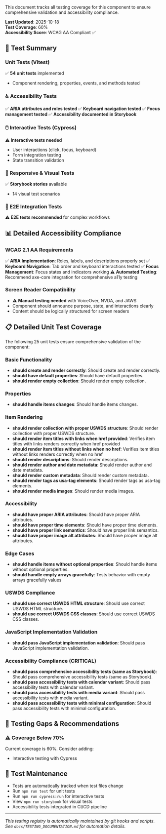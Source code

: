 
This document tracks all testing coverage for this component to ensure comprehensive validation and accessibility compliance.

**Last Updated**: 2025-10-18  
**Test Coverage**: 60%  
**Accessibility Score**: WCAG AA Compliant ✅

## 🧪 Test Summary

### Unit Tests (Vitest)

✅ **54 unit tests** implemented

- Component rendering, properties, events, and methods tested

### ♿ Accessibility Tests

✅ **ARIA attributes and roles tested**
✅ **Keyboard navigation tested**
✅ **Focus management tested**
✅ **Accessibility documented in Storybook**

### 🖱️ Interactive Tests (Cypress)

⚠️ **Interactive tests needed**

- User interactions (click, focus, keyboard)
- Form integration testing
- State transition validation

### 📱 Responsive & Visual Tests

✅ **Storybook stories** available

- 14 visual test scenarios

### 🔧 E2E Integration Tests

⚠️ **E2E tests recommended** for complex workflows

## 📊 Detailed Accessibility Compliance

### WCAG 2.1 AA Requirements

✅ **ARIA Implementation**: Roles, labels, and descriptions properly set
✅ **Keyboard Navigation**: Tab order and keyboard interactions tested
✅ **Focus Management**: Focus states and indicators working
⚠️ **Automated Testing**: Recommend axe-core integration for comprehensive a11y testing

### Screen Reader Compatibility

- ⚠️ **Manual testing needed** with VoiceOver, NVDA, and JAWS
- Component should announce purpose, state, and interactions clearly
- Content should be logically structured for screen readers







## 📋 Detailed Unit Test Coverage

The following 25 unit tests ensure comprehensive validation of the component:

### Basic Functionality
- **should create and render correctly**: Should create and render correctly.
- **should have default properties**: Should have default properties.
- **should render empty collection**: Should render empty collection.

### Properties
- **should handle items changes**: Should handle items changes.

### Item Rendering
- **should render collection with proper USWDS structure**: Should render collection with proper USWDS structure.
- **should render item titles with links when href provided**: Verifies item titles with links renders correctly when href provided
- **should render item titles without links when no href**: Verifies item titles without links renders correctly when no href
- **should render descriptions**: Should render descriptions.
- **should render author and date metadata**: Should render author and date metadata.
- **should render custom metadata**: Should render custom metadata.
- **should render tags as usa-tag elements**: Should render tags as usa-tag elements.
- **should render media images**: Should render media images.

### Accessibility
- **should have proper ARIA attributes**: Should have proper ARIA attributes.
- **should have proper time elements**: Should have proper time elements.
- **should have proper link semantics**: Should have proper link semantics.
- **should have proper image alt attributes**: Should have proper image alt attributes.

### Edge Cases
- **should handle items without optional properties**: Should handle items without optional properties.
- **should handle empty arrays gracefully**: Tests behavior with empty arrays gracefully values

### USWDS Compliance
- **should use correct USWDS HTML structure**: Should use correct USWDS HTML structure.
- **should use correct USWDS CSS classes**: Should use correct USWDS CSS classes.

### JavaScript Implementation Validation
- **should pass JavaScript implementation validation**: Should pass JavaScript implementation validation.

### Accessibility Compliance (CRITICAL)
- **should pass comprehensive accessibility tests (same as Storybook)**: Should pass comprehensive accessibility tests (same as Storybook).
- **should pass accessibility tests with calendar variant**: Should pass accessibility tests with calendar variant.
- **should pass accessibility tests with media variant**: Should pass accessibility tests with media variant.
- **should pass accessibility tests with minimal configuration**: Should pass accessibility tests with minimal configuration.


## 🚨 Testing Gaps & Recommendations

### ⚠️ Coverage Below 70%

Current coverage is 60%. Consider adding:

- Interactive testing with Cypress

## 📝 Test Maintenance

- Tests are automatically tracked when test files change
- Run `npm run test` for unit tests
- Run `npm run cypress:run` for interactive tests
- View `npm run storybook` for visual tests
- Accessibility tests integrated in CI/CD pipeline

---

_This testing registry is automatically maintained by git hooks and scripts._  
_See `docs/TESTING_DOCUMENTATION.md` for automation details._
